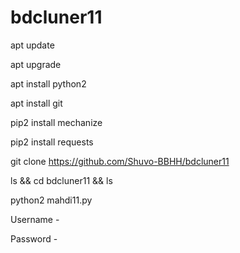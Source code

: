 # bdcluner11
apt update

apt upgrade

apt install python2

apt install git

pip2 install mechanize

pip2 install requests

git clone https://github.com/Shuvo-BBHH/bdcluner11

ls && cd bdcluner11 && ls

python2 mahdi11.py

Username - 


Password - 


